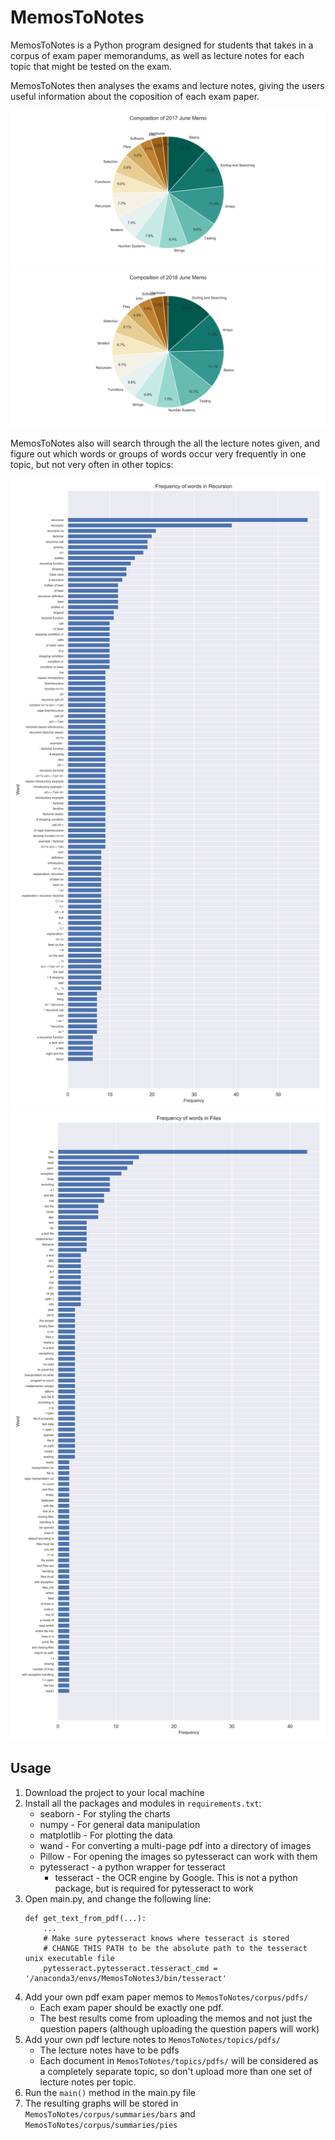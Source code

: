 # MemosToNotes

MemosToNotes is a Python program designed for students that takes in a corpus of exam paper memorandums, as well as lecture notes for each topic that might be tested on the exam.

MemosToNotes then analyses the exams and lecture notes, giving the users useful information about the coposition of each exam paper.

![My image](readme-files/pie_2017.png) ![My image](readme-files/pie_2018.png)

MemosToNotes also will search through the all the lecture notes given, and figure out which words or groups of words occur very frequently in one topic, but not very often in other topics:

![My image](readme-files/rewards_recursion.png) 
![My image](readme-files/rewards_files.png)



## Usage

1. Download the project to your local machine
2. Install all the packages and modules in `requirements.txt`:
    * seaborn - For styling the charts
    * numpy - For general data manipulation
    * matplotlib - For plotting the data
    * wand - For converting a multi-page pdf into a directory of images 
    * Pillow - For opening the images so pytesseract can work with them
    * pytesseract - a python wrapper for tesseract
        * tesseract -  the OCR engine by Google. This is not a python package, but is required for pytesseract to work
3. Open main.py, and change the following line:
    ```
    def get_text_from_pdf(...):
        ...
        # Make sure pytesseract knows where tesseract is stored
        # CHANGE THIS PATH to be the absolute path to the tesseract unix executable file
        pytesseract.pytesseract.tesseract_cmd =  '/anaconda3/envs/MemosToNotes3/bin/tesseract'
    ```
4. Add your own pdf exam paper memos to `MemosToNotes/corpus/pdfs/`
    * Each exam paper should be exactly one pdf.
    * The best results come from uploading the memos and not just the question papers (although uploading the question papers will work)
5. Add your own pdf lecture notes to `MemosToNotes/topics/pdfs/`
    * The lecture notes have to be pdfs
    * Each document in `MemosToNotes/topics/pdfs/` will be considered as a completely separate topic, so don't upload more than one set of lecture notes per topic.
6. Run the `main()` method in the main.py file
7. The resulting graphs will be stored in `MemosToNotes/corpus/summaries/bars` and `MemosToNotes/corpus/summaries/pies` 

